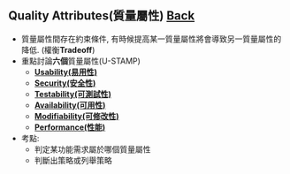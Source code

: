 ## Quality Attributes(質量屬性) [Back](../architecture.md)

- 質量屬性間存在約束條件, 有時候提高某一質量屬性將會導致另一質量屬性的降低. (權衡**Tradeoff**)
- 重點討論**六個**質量屬性(U-STAMP)
	- [**Usability(易用性)**](./usability/usability.md)
	- [**Security(安全性)**](security/security.md)
	- [**Testability(可測試性)**](./testability/testability.md)
	- [**Availability(可用性)**](./availability/availability.md)
	- [**Modifiability(可修改性)**](./modifiability/modifiability.md)
	- [**Performance(性能)**](./performance/performance.md)
- 考點:
	- 判定某功能需求屬於哪個質量屬性
	- 判斷出策略或列舉策略
